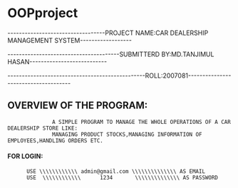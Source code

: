﻿# OOPproject
----------------------------------PROJECT NAME:CAR DEALERSHIP MANAGEMENT SYSTEM------------------

---------------------------------------SUBMITTERD BY:MD.TANJIMUL HASAN---------------------------

------------------------------------------------ROLL:2007081-------------------------------------
## OVERVIEW OF THE PROGRAM:
                  A SIMPLE PROGRAM TO MANAGE THE WHOLE OPERATIONS OF A CAR DEALERSHIP STORE LIKE:
                  MANAGING PRODUCT STOCKS,MANAGING INFORMATION OF EMPLOYEES,HANDLING ORDERS ETC.
#### FOR LOGIN:
          USE \\\\\\\\\\\\ admin@gmail.com \\\\\\\\\\\\\\ AS EMAIL
          USE  \\\\\\\\\\\\      1234       \\\\\\\\\\\\\\ AS PASSWORD
